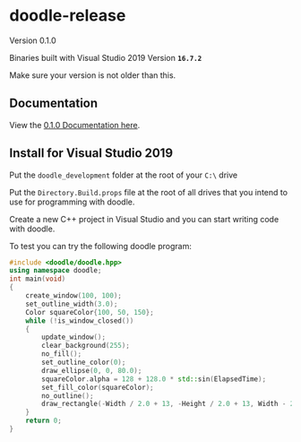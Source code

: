 # doodle-release

Version 0.1.0

Binaries built with Visual Studio 2019 Version **`16.7.2`**

Make sure your version is not older than this.

## Documentation

View the [0.1.0 Documentation here](https://rudy-digipen.github.io/doodle-release/0.1.0/index.html).

## Install for Visual Studio 2019

Put the `doodle_development` folder at the root of your `C:\` drive

Put the `Directory.Build.props` file at the root of all drives that you intend to use for programming with doodle.

Create a new C++ project in Visual Studio and you can start writing code with doodle.

To test you can try the following doodle program:

```c++
#include <doodle/doodle.hpp>
using namespace doodle;
int main(void)
{
    create_window(100, 100);
    set_outline_width(3.0);
    Color squareColor{100, 50, 150};
    while (!is_window_closed())
    {
        update_window();
        clear_background(255);
        no_fill();
        set_outline_color(0);
        draw_ellipse(0, 0, 80.0);
        squareColor.alpha = 128 + 128.0 * std::sin(ElapsedTime);
        set_fill_color(squareColor);
        no_outline();
        draw_rectangle(-Width / 2.0 + 13, -Height / 2.0 + 13, Width - 26.0, Height - 26.0);
    }
    return 0;
}

```
